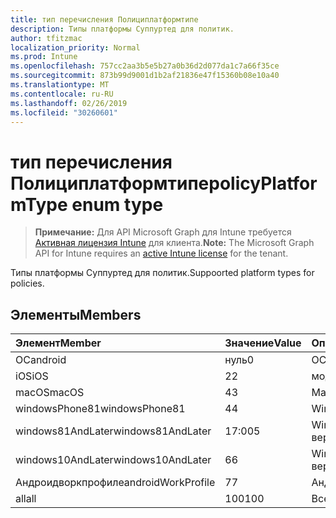 ```yaml
---
title: тип перечисления Полициплатформтипе
description: Типы платформы Суппуртед для политик.
author: tfitzmac
localization_priority: Normal
ms.prod: Intune
ms.openlocfilehash: 757cc2aa3b5e5b27a0b36d2d077da1c7a66f35ce
ms.sourcegitcommit: 873b99d9001d1b2af21836e47f15360b08e10a40
ms.translationtype: MT
ms.contentlocale: ru-RU
ms.lasthandoff: 02/26/2019
ms.locfileid: "30260601"
---
```

# <a name="policyplatformtype-enum-type"></a><span data-ttu-id="f5d2c-103">тип перечисления Полициплатформтипе</span><span class="sxs-lookup"><span data-stu-id="f5d2c-103">policyPlatformType enum type</span></span>

> <span data-ttu-id="f5d2c-104">**Примечание:** Для API Microsoft Graph для Intune требуется [Активная лицензия Intune](https://go.microsoft.com/fwlink/?linkid=839381) для клиента.</span><span class="sxs-lookup"><span data-stu-id="f5d2c-104">**Note:** The Microsoft Graph API for Intune requires an [active Intune license](https://go.microsoft.com/fwlink/?linkid=839381) for the tenant.</span></span>

<span data-ttu-id="f5d2c-105">Типы платформы Суппуртед для политик.</span><span class="sxs-lookup"><span data-stu-id="f5d2c-105">Suppoorted platform types for policies.</span></span>

## <a name="members"></a><span data-ttu-id="f5d2c-106">Элементы</span><span class="sxs-lookup"><span data-stu-id="f5d2c-106">Members</span></span>
|<span data-ttu-id="f5d2c-107">Элемент</span><span class="sxs-lookup"><span data-stu-id="f5d2c-107">Member</span></span>|<span data-ttu-id="f5d2c-108">Значение</span><span class="sxs-lookup"><span data-stu-id="f5d2c-108">Value</span></span>|<span data-ttu-id="f5d2c-109">Описание</span><span class="sxs-lookup"><span data-stu-id="f5d2c-109">Description</span></span>|
|:---|:---|:---|
|<span data-ttu-id="f5d2c-110">ОС</span><span class="sxs-lookup"><span data-stu-id="f5d2c-110">android</span></span>|<span data-ttu-id="f5d2c-111">нуль</span><span class="sxs-lookup"><span data-stu-id="f5d2c-111">0</span></span>|<span data-ttu-id="f5d2c-112">ОС.</span><span class="sxs-lookup"><span data-stu-id="f5d2c-112">Android.</span></span>|
|<span data-ttu-id="f5d2c-113">iOS</span><span class="sxs-lookup"><span data-stu-id="f5d2c-113">iOS</span></span>|<span data-ttu-id="f5d2c-114">2</span><span class="sxs-lookup"><span data-stu-id="f5d2c-114">2</span></span>|<span data-ttu-id="f5d2c-115">модуле.</span><span class="sxs-lookup"><span data-stu-id="f5d2c-115">iOS.</span></span>|
|<span data-ttu-id="f5d2c-116">macOS</span><span class="sxs-lookup"><span data-stu-id="f5d2c-116">macOS</span></span>|<span data-ttu-id="f5d2c-117">4</span><span class="sxs-lookup"><span data-stu-id="f5d2c-117">3</span></span>|<span data-ttu-id="f5d2c-118">MacOS.</span><span class="sxs-lookup"><span data-stu-id="f5d2c-118">MacOS.</span></span>|
|<span data-ttu-id="f5d2c-119">windowsPhone81</span><span class="sxs-lookup"><span data-stu-id="f5d2c-119">windowsPhone81</span></span>|<span data-ttu-id="f5d2c-120">4</span><span class="sxs-lookup"><span data-stu-id="f5d2c-120">4</span></span>|<span data-ttu-id="f5d2c-121">WindowsPhone 8,1.</span><span class="sxs-lookup"><span data-stu-id="f5d2c-121">WindowsPhone 8.1.</span></span>|
|<span data-ttu-id="f5d2c-122">windows81AndLater</span><span class="sxs-lookup"><span data-stu-id="f5d2c-122">windows81AndLater</span></span>|<span data-ttu-id="f5d2c-123">17:00</span><span class="sxs-lookup"><span data-stu-id="f5d2c-123">5</span></span>|<span data-ttu-id="f5d2c-124">Windows 8,1 и более поздние версии</span><span class="sxs-lookup"><span data-stu-id="f5d2c-124">Windows 8.1 and later</span></span>|
|<span data-ttu-id="f5d2c-125">windows10AndLater</span><span class="sxs-lookup"><span data-stu-id="f5d2c-125">windows10AndLater</span></span>|<span data-ttu-id="f5d2c-126">6</span><span class="sxs-lookup"><span data-stu-id="f5d2c-126">6</span></span>|<span data-ttu-id="f5d2c-127">Windows 10 и более поздних версий.</span><span class="sxs-lookup"><span data-stu-id="f5d2c-127">Windows 10 and later.</span></span>|
|<span data-ttu-id="f5d2c-128">Андроидворкпрофиле</span><span class="sxs-lookup"><span data-stu-id="f5d2c-128">androidWorkProfile</span></span>|<span data-ttu-id="f5d2c-129">7</span><span class="sxs-lookup"><span data-stu-id="f5d2c-129">7</span></span>|<span data-ttu-id="f5d2c-130">Андроидворкпрофиле.</span><span class="sxs-lookup"><span data-stu-id="f5d2c-130">AndroidWorkProfile.</span></span>|
|<span data-ttu-id="f5d2c-131">all</span><span class="sxs-lookup"><span data-stu-id="f5d2c-131">all</span></span>|<span data-ttu-id="f5d2c-132">100</span><span class="sxs-lookup"><span data-stu-id="f5d2c-132">100</span></span>|<span data-ttu-id="f5d2c-133">Все платформы.</span><span class="sxs-lookup"><span data-stu-id="f5d2c-133">All platforms.</span></span>|



